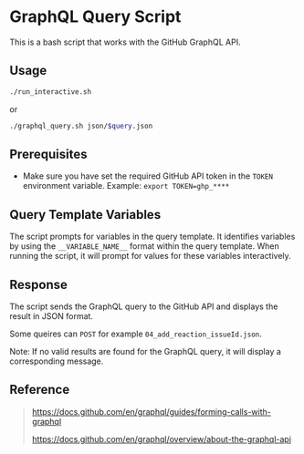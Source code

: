 # GraphQL Query Script

This is a bash script that works with the GitHub GraphQL API.

## Usage

```bash
./run_interactive.sh
```

or

```bash
./graphql_query.sh json/$query.json
```
## Prerequisites

- Make sure you have set the required GitHub API token in the `TOKEN` environment variable. Example: `export TOKEN=ghp_****`

## Query Template Variables

The script prompts for variables in the query template. It identifies variables by using the `__VARIABLE_NAME__` format within the query template. When running the script, it will prompt for values for these variables interactively.

## Response

The script sends the GraphQL query to the GitHub API and displays the result in JSON format. 

Some queires can ```POST``` for example ```04_add_reaction_issueId.json```.

Note: If no valid results are found for the GraphQL query, it will display a corresponding message.

## Reference
> https://docs.github.com/en/graphql/guides/forming-calls-with-graphql
> >
> https://docs.github.com/en/graphql/overview/about-the-graphql-api
